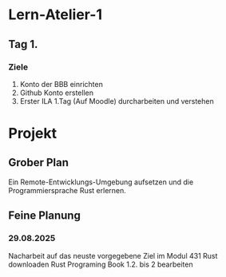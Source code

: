 # Lern-Atelier-1
## Tag 1.
### Ziele
1. Konto der BBB einrichten
2. Github Konto erstellen
3. Erster ILA 1.Tag (Auf Moodle) durcharbeiten und verstehen 

# Projekt
## Grober Plan 
 Ein Remote-Entwicklungs-Umgebung aufsetzen und die Programmiersprache Rust erlernen.
## Feine Planung
### 29.08.2025
 Nacharbeit auf das neuste vorgegebene Ziel im Modul 431 
 Rust downloaden
 Rust Programing Book 1.2. bis 2 bearbeiten 